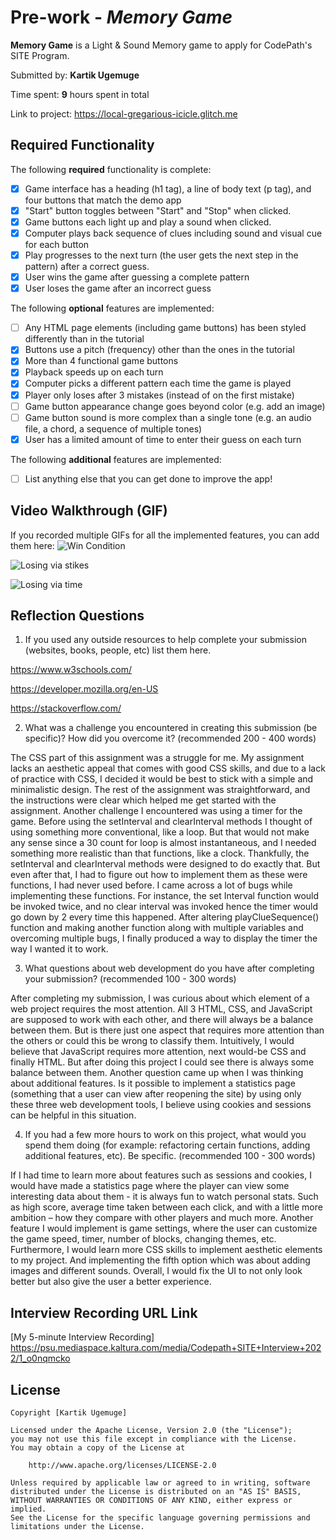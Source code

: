# Pre-work - *Memory Game*

**Memory Game** is a Light & Sound Memory game to apply for CodePath's SITE Program. 

Submitted by: **Kartik Ugemuge**

Time spent: **9** hours spent in total

Link to project: https://local-gregarious-icicle.glitch.me

## Required Functionality

The following **required** functionality is complete:

* [X] Game interface has a heading (h1 tag), a line of body text (p tag), and four buttons that match the demo app
* [X] "Start" button toggles between "Start" and "Stop" when clicked. 
* [X] Game buttons each light up and play a sound when clicked. 
* [X] Computer plays back sequence of clues including sound and visual cue for each button
* [X] Play progresses to the next turn (the user gets the next step in the pattern) after a correct guess. 
* [X] User wins the game after guessing a complete pattern
* [X] User loses the game after an incorrect guess

The following **optional** features are implemented:

* [ ] Any HTML page elements (including game buttons) has been styled differently than in the tutorial
* [X] Buttons use a pitch (frequency) other than the ones in the tutorial
* [X] More than 4 functional game buttons
* [X] Playback speeds up on each turn
* [X] Computer picks a different pattern each time the game is played
* [X] Player only loses after 3 mistakes (instead of on the first mistake)
* [ ] Game button appearance change goes beyond color (e.g. add an image)
* [ ] Game button sound is more complex than a single tone (e.g. an audio file, a chord, a sequence of multiple tones)
* [X] User has a limited amount of time to enter their guess on each turn

The following **additional** features are implemented:

- [ ] List anything else that you can get done to improve the app!

## Video Walkthrough (GIF)

If you recorded multiple GIFs for all the implemented features, you can add them here:
![Win Condition](https://user-images.githubusercontent.com/55012882/161351117-37a4da9c-e8cd-445b-be56-38d4a2fca252.gif)

![Losing via stikes](https://user-images.githubusercontent.com/55012882/161351181-cdffa7cd-111c-418a-adb7-555d4c940c7c.gif)

![Losing via time](https://user-images.githubusercontent.com/55012882/161351191-b6a024ad-7faf-4b90-86cb-75f533d1da50.gif)


## Reflection Questions
1. If you used any outside resources to help complete your submission (websites, books, people, etc) list them here. 

https://www.w3schools.com/ 

https://developer.mozilla.org/en-US 

https://stackoverflow.com/ 

2. What was a challenge you encountered in creating this submission (be specific)? How did you overcome it? (recommended 200 - 400 words) 

The CSS part of this assignment was a struggle for me. My assignment lacks an aesthetic appeal that comes with good CSS skills, and due to a lack of practice with CSS, I decided it would be best to stick with a simple and minimalistic design. The rest of the assignment was straightforward, and the instructions were clear which helped me get started with the assignment. Another challenge I encountered was using a timer for the game. Before using the setInterval and clearInterval methods I thought of using something more conventional, like a loop. But that would not make any sense since a 30 count for loop is almost instantaneous, and I needed something more realistic than that functions, like a clock. Thankfully, the setInterval and clearInterval methods were designed to do exactly that. But even after that, I had to figure out how to implement them as these were functions, I had never used before. I came across a lot of bugs while implementing these functions. For instance, the set Interval function would be invoked twice, and no clear interval was invoked hence the timer would go down by 2 every time this happened. After altering playClueSequence() function and making another function along with multiple variables and overcoming multiple bugs, I finally produced a way to display the timer the way I wanted it to work.

3. What questions about web development do you have after completing your submission? (recommended 100 - 300 words) 

After completing my submission, I was curious about which element of a web project requires the most attention. All 3 HTML, CSS, and JavaScript are supposed to work with each other, and there will always be a balance between them. But is there just one aspect that requires more attention than the others or could this be wrong to classify them. Intuitively, I would believe that JavaScript requires more attention, next would-be CSS and finally HTML. But after doing this project I could see there is always some balance between them. Another question came up when I was thinking about additional features. Is it possible to implement a statistics page (something that a user can view after reopening the site) by using only these three web development tools, I believe using cookies and sessions can be helpful in this situation. 

4. If you had a few more hours to work on this project, what would you spend them doing (for example: refactoring certain functions, adding additional features, etc). Be specific. (recommended 100 - 300 words) 

If I had time to learn more about features such as sessions and cookies, I would have made a statistics page where the player can view some interesting data about them - it is always fun to watch personal stats. Such as high score, average time taken between each click, and with a little more ambition – how they compare with other players and much more. Another feature I would implement is game settings, where the user can customize the game speed, timer, number of blocks, changing themes, etc. Furthermore, I would learn more CSS skills to implement aesthetic elements to my project. And implementing the fifth option which was about adding images and different sounds. Overall, I would fix the UI to not only look better but also give the user a better experience.


## Interview Recording URL Link

[My 5-minute Interview Recording] https://psu.mediaspace.kaltura.com/media/Codepath+SITE+Interview+2022/1_o0nqmcko


## License

    Copyright [Kartik Ugemuge]

    Licensed under the Apache License, Version 2.0 (the "License");
    you may not use this file except in compliance with the License.
    You may obtain a copy of the License at

        http://www.apache.org/licenses/LICENSE-2.0

    Unless required by applicable law or agreed to in writing, software
    distributed under the License is distributed on an "AS IS" BASIS,
    WITHOUT WARRANTIES OR CONDITIONS OF ANY KIND, either express or implied.
    See the License for the specific language governing permissions and
    limitations under the License.
